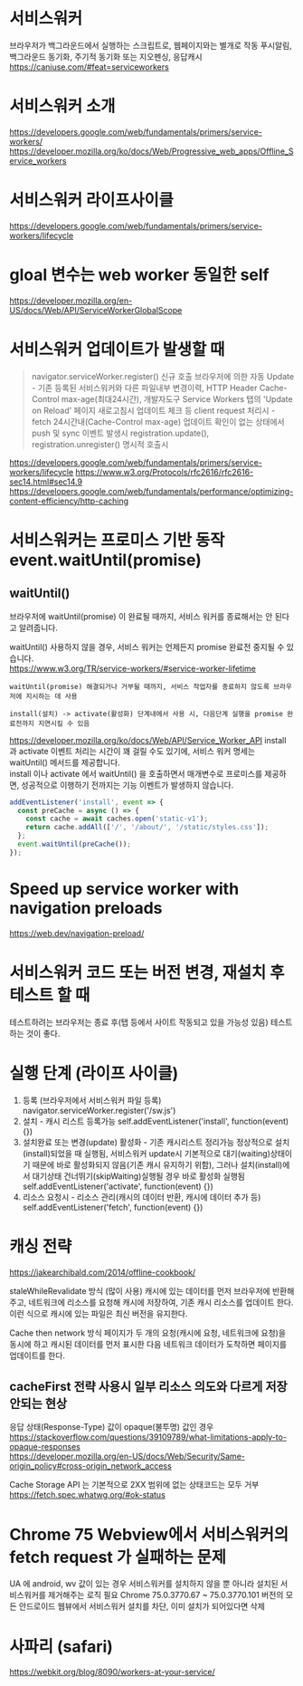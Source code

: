 # 서비스워커

브라우저가 백그라운드에서 실행하는 스크립트로, 웹페이지와는 별개로 작동
푸시알림, 백그라운드 동기화, 주기적 동기화 또는 지오펜싱, 응답캐시
https://caniuse.com/#feat=serviceworkers

# 서비스워커 소개

https://developers.google.com/web/fundamentals/primers/service-workers/
https://developer.mozilla.org/ko/docs/Web/Progressive_web_apps/Offline_Service_workers

# 서비스워커 라이프사이클

https://developers.google.com/web/fundamentals/primers/service-workers/lifecycle

# gloal 변수는 web worker 동일한 self

https://developer.mozilla.org/en-US/docs/Web/API/ServiceWorkerGlobalScope

# 서비스워커 업데이트가 발생할 때

> navigator.serviceWorker.register() 신규 호출
> 브라우저에 의한 자동 Update - 기존 등록된 서비스워커와 다른 파일내부 변경이력, HTTP Header Cache-Control max-age(최대24시간), 개발자도구 Service Workers 탭의 'Update on Reload' 페이지 새로고침시 업데이트 체크 등
> client request 처리시 - fetch
> 24시간내(Cache-Control max-age) 업데이트 확인이 없는 상태에서 push 및 sync 이벤트 발생시
> registration.update(), registration.unregister() 명시적 호출시

https://developers.google.com/web/fundamentals/primers/service-workers/lifecycle
https://www.w3.org/Protocols/rfc2616/rfc2616-sec14.html#sec14.9
https://developers.google.com/web/fundamentals/performance/optimizing-content-efficiency/http-caching

# 서비스워커는 프로미스 기반 동작 event.waitUntil(promise)

## waitUntil()

브라우저에 waitUntil(promise) 이 완료될 때까지,
서비스 워커를 종료해서는 안 된다고 알려줍니다.

waitUntil() 사용하지 않을 경우, 서비스 워커는 언제든지 promise 완료전 중지될 수 있습니다.  
https://www.w3.org/TR/service-workers/#service-worker-lifetime

`waitUntil(promise) 해결되거나 거부될 때까지, 서비스 작업자를 종료하지 않도록 브라우저에 지시하는 데 사용`

`install(설치) -> activate(활성화) 단계내에서 사용 시, 다음단계 실행을 promise 완료전까지 지연시킬 수 있음`

https://developer.mozilla.org/ko/docs/Web/API/Service_Worker_API
install 과 activate 이벤트 처리는 시간이 꽤 걸릴 수도 있기에, 서비스 워커 명세는 waitUntil() 메서드를 제공합니다.  
install 이나 activate 에서 waitUntil() 을 호출하면서 매개변수로 프로미스를 제공하면, 성공적으로 이행하기 전까지는 기능 이벤트가 발생하지 않습니다.

```javascript
addEventListener('install', event => {
  const preCache = async () => {
    const cache = await caches.open('static-v1');
    return cache.addAll(['/', '/about/', '/static/styles.css']);
  };
  event.waitUntil(preCache());
});
```

# Speed up service worker with navigation preloads

https://web.dev/navigation-preload/

# 서비스워커 코드 또는 버전 변경, 재설치 후 테스트 할 때

테스트하려는 브라우저는 종료 후(탭 등에서 사이트 작동되고 있을 가능성 있음) 테스트 하는 것이 좋다.

# 실행 단계 (라이프 사이클)

1. 등록 (브라우저에서 서비스워커 파일 등록)
   navigator.serviceWorker.register('/sw.js')
2. 설치 - 캐시 리스트 등록가능
   self.addEventListener('install', function(event) {})
3. 설치완료 또는 변경(update) 활성화 - 기존 캐시리스트 정리가능
   정상적으로 설치(install)되었을 때 실행됨, 서비스워커 update시 기본적으로 대기(waiting)상태이기 때문에 바로 활성화되지 않음(기존 캐시 유지하기 위함), 그러나 설치(install)에서 대기상태 건너뛰기(skipWaiting)실행될 경우 바로 활성화 실행됨
   self.addEventListener('activate', function(event) {})
4. 리소스 요청시 - 리소스 관리(캐시의 데이터 반환, 캐시에 데이터 추가 등)
   self.addEventListener('fetch', function(event) {})

# 캐싱 전략

https://jakearchibald.com/2014/offline-cookbook/

staleWhileRevalidate 방식 (많이 사용)
캐시에 있는 데이터를 먼저 브라우저에 반환해주고,
네트워크에 리소스를 요청해 캐시에 저장하여, 기존 캐시 리소스를 업데이트 한다.
이런 식으로 캐시에 있는 파일은 최신 버전을 유지한다.

Cache then network 방식
페이지가 두 개의 요청(캐시에 요청, 네트워크에 요청)을 동시에 하고
캐시된 데이터를 먼저 표시한 다음 네트워크 데이터가 도착하면
페이지를 업데이트를 한다.

## cacheFirst 전략 사용시 일부 리소스 의도와 다르게 저장안되는 현상

응답 상태(Response-Type) 값이 opaque(불투명) 값인 경우  
https://stackoverflow.com/questions/39109789/what-limitations-apply-to-opaque-responses  
https://developer.mozilla.org/en-US/docs/Web/Security/Same-origin_policy#cross-origin_network_access

Cache Storage API 는 기본적으로 2XX 범위에 없는 상태코드는 모두 거부
https://fetch.spec.whatwg.org/#ok-status

# Chrome 75 Webview에서 서비스워커의 fetch request 가 실패하는 문제

UA 에 android, wv 값이 있는 경우 서비스워커를 설치하지 않을 뿐 아니라 설치된 서비스워커를 제거해주는 로직 필요
Chrome 75.0.3770.67 ~ 75.0.3770.101 버전의 모든 안드로이드 웹뷰에서 서비스워커 설치를 차단, 이미 설치가 되어있다면 삭제

# 사파리 (safari)

https://webkit.org/blog/8090/workers-at-your-service/
